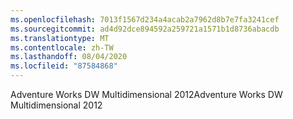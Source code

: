 ```yaml
---
ms.openlocfilehash: 7013f1567d234a4acab2a7962d8b7e7fa3241cef
ms.sourcegitcommit: ad4d92dce894592a259721a1571b1d8736abacdb
ms.translationtype: MT
ms.contentlocale: zh-TW
ms.lasthandoff: 08/04/2020
ms.locfileid: "87584868"
---
```

<span data-ttu-id="53139-101">Adventure Works DW Multidimensional 2012</span><span class="sxs-lookup"><span data-stu-id="53139-101">Adventure Works DW Multidimensional 2012</span></span>
